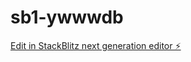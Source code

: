 # sb1-ywwwdb

[Edit in StackBlitz next generation editor ⚡️](https://stackblitz.com/~/github.com/The-Ruffian-Collective/sb1-ywwwdb)